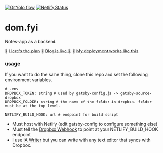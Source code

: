 [![GitYolo flow](https://img.shields.io/badge/Flow-GitYolo-ff69b4)](https://dom.fyi/2019.240) [![Netlify Status](https://api.netlify.com/api/v1/badges/8f857d1f-c68f-424f-a4d2-b473fc4ccddb/deploy-status)](https://app.netlify.com/sites/domfyi/deploys)

# dom.fyi

Notes-app as a backend.

🚀 [Here’s the plan]
🚀 [Blog is live 🎉]
🚀 [My deployment works like this]

### usage

If you want to do the same thing, clone this repo and set the following environment variables.

```
# .env
DROPBOX_TOKEN: string # used by gatsby-config.js -> gatsby-source-dropbox
DROPBOX_FOLDER: string # the name of the folder in dropbox. folder must be at the top level.

NETLIFY_BUILD_HOOK: url # endpoint for build script
```

- Must host with Netlify (edit gatsby-config to configure something else)
- Must tell the [Dropbox Webhook] to point at your NETLIFY_BUILD_HOOK endpoint
- I use [iA Writer] but you can write with any text editor that syncs with Dropbox.

[here’s the plan]: https://dom.fyi/2019.218
[blog is live 🎉]: https://dom.fyi/2019.221
[my deployment works like this]: https://dom.fyi/2019.224
[dropbox webhook]: https://www.dropbox.com/developers/reference/webhooks
[ia writer]: https://ia.net/writer
